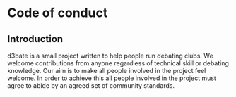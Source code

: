 # Code of conduct
## Introduction
d3bate is a small project written to help people run debating clubs. We welcome contributions from anyone regardless of technical skill or debating knowledge. Our aim is to make all people involved in the project feel welcome. In order to achieve this all people involved in the project must agree to abide by an agreed set of community standards. 
